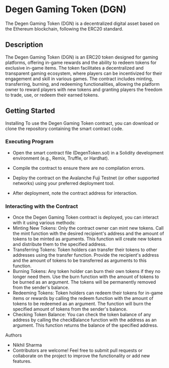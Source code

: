 # Degen Gaming Token (DGN)
The Degen Gaming Token (DGN) is a decentralized digital asset based on the Ethereum blockchain, following the ERC20 standard. 

## Description
The Degen Gaming Token (DGN) is an ERC20 token designed for gaming platforms, offering in-game rewards and the ability to redeem tokens for exclusive in-game items. The token facilitates a decentralized and transparent gaming ecosystem, where players can be incentivized for their engagement and skill in various games. The contract includes minting, transferring, burning, and redeeming functionalities, allowing the platform owner to reward players with new tokens and granting players the freedom to trade, use, or redeem their earned tokens.

## Getting Started
Installing
To use the Degen Gaming Token contract, you can download or clone the repository containing the smart contract code.

### Executing Program
 - Open the smart contract file (DegenToken.sol) in a Solidity development environment (e.g., Remix, Truffle, or Hardhat).

 - Compile the contract to ensure there are no compilation errors.

 - Deploy the contract on the Avalanche Fuji Testnet (or other supported networks) using your preferred deployment tool.

 - After deployment, note the contract address for interaction.

### Interacting with the Contract
 - Once the Degen Gaming Token contract is deployed, you can interact with it using various methods:
 - Minting New Tokens: Only the contract owner can mint new tokens. Call the mint function with the desired recipient's address and the amount of tokens to be minted as arguments. This function will create new tokens and distribute them to the specified address.
 - Transferring Tokens: Token holders can transfer their tokens to other addresses using the transfer function. Provide the recipient's address and the amount of tokens to be transferred as arguments to this function.
 - Burning Tokens: Any token holder can burn their own tokens if they no longer need them. Use the burn function with the amount of tokens to be burned as an argument. The tokens will be permanently removed from the sender's balance.
 - Redeeming Tokens: Token holders can redeem their tokens for in-game items or rewards by calling the redeem function with the amount of tokens to be redeemed as an argument. The function will burn the specified amount of tokens from the sender's balance.
 - Checking Token Balance: You can check the token balance of any address by calling the checkBalance function with the address as an argument. This function returns the balance of the specified address.

Authors
 - Nikhil Sharma
 - Contributors are welcome! Feel free to submit pull requests or collaborate on the project to improve the functionality or add new features.

